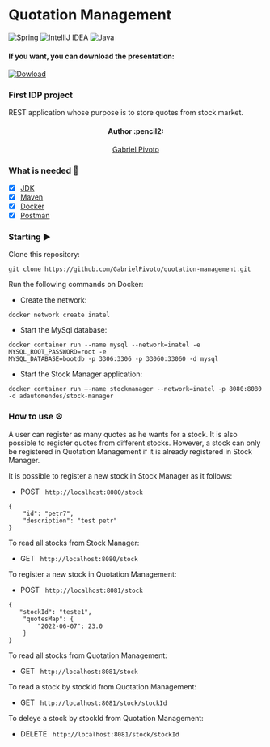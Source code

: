 # Quotation Management

![Spring](https://img.shields.io/badge/spring-%236DB33F.svg?style=for-the-badge&logo=spring&logoColor=white)
![IntelliJ IDEA](https://img.shields.io/badge/IntelliJIDEA-000000.svg?style=for-the-badge&logo=intellij-idea&logoColor=white)
![Java](https://img.shields.io/badge/java-%23ED8B00.svg?style=for-the-badge&logo=java&logoColor=white)

#### If you want, you can download the presentation:

[![Dowload](https://custom-icon-badges.demolab.com/badge/-Presentation-F25237?style=for-the-badge&logo=download&logoColor=white)](https://github.com/GabrielPivoto/quotation-management/raw/master/presentation/ApresentacaoProjeto1.pdf)

### First IDP project

REST application whose purpose is to store quotes from stock market.

<h4 align="center"> 
	Author :pencil2:
</h4>

<p align="center">
 <a href="https://github.com/GabrielPivoto">Gabriel Pivoto</a> 
</p>

### What is needed 🧾
- [x] [JDK](https://www.oracle.com/java/technologies/javase/jdk11-archive-downloads.html)
- [x] [Maven](https://maven.apache.org/download.cgi)
- [x] [Docker](https://www.docker.com/)
- [x] [Postman](https://www.postman.com/)

### Starting ▶️

Clone this repository:

```
git clone https://github.com/GabrielPivoto/quotation-management.git
```

Run the following commands on Docker:

- Create the network:

```
docker network create inatel
```

- Start the MySql database:

```
docker container run --name mysql --network=inatel -e MYSQL_ROOT_PASSWORD=root -e
MYSQL_DATABASE=bootdb -p 3306:3306 -p 33060:33060 -d mysql
```

- Start the Stock Manager application:

```
docker container run –-name stockmanager --network=inatel -p 8080:8080 -d adautomendes/stock-manager
```

### How to use ⚙️

A user can register as many quotes as he wants for a stock. It is also possible to register quotes from different stocks.
However, a stock can only be registered in Quotation Management if it is already registered in Stock Manager.

It is possible to register a new stock in Stock Manager as it follows:

- POST ``` http://localhost:8080/stock```

```
{
    "id": "petr7", 
    "description": "test petr" 
}
```

To read all stocks from Stock Manager:

- GET ``` http://localhost:8080/stock```

To register a new stock in Quotation Management:

- POST ``` http://localhost:8081/stock```

```
{
   "stockId": "teste1",
    "quotesMap": {
        "2022-06-07": 23.0
    }
}
```
To read all stocks from Quotation Management:

- GET ``` http://localhost:8081/stock```

To read a stock by stockId from Quotation Management:

- GET ``` http://localhost:8081/stock/stockId```

To deleye a stock by stockId from Quotation Management:

- DELETE ``` http://localhost:8081/stock/stockId```